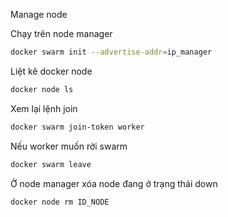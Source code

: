 Manage node

Chạy trên node manager

```sh
docker swarm init --advertise-addr=ip_manager
```

Liệt kê docker node

```sh
docker node ls
```

Xem lại lệnh join

```sh
docker swarm join-token worker
```

Nếu worker muốn rời swarm

```sh
docker swarm leave
```

Ở node manager xóa node đang ở trạng thái down

```sh
docker node rm ID_NODE
```
